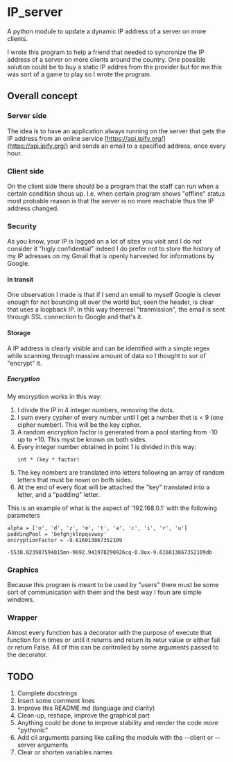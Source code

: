 # IP_server
A python module to update a dynamic IP address of a server on more clients.

I wrote this program to help a friend that needed to syncronize the IP address of a server on more clients around the country.
One possible solution could be to buy a static IP addres from the provider but for me this was sort of a game to play so I wrote the program.

## Overall concept

### Server side

The idea is to have an application always running on the server that gets the IP address from an online service [https://api.ipify.org/](https://api.ipify.org/) and sends an email to a specified address, once every hour.

### Client side

On the client side there should be a program that the staff can run when a certain condition shous up. I.e. when certain program shows "offline" status most probable reason is that the server is no more reachable thus the IP address changed.

### Security

As you know, your IP is logged on a lot of sites you visit and I do not consider it "higly confidential" indeed I do prefer not to store the history of my IP adresses on my Gmail that is openly harvested for informations by Google.

#### In transit

One observation I made is that if I send an email to myself Google is clever enough for not bouncing all over the world but, seen the header, is clear that uses a loopback IP. In this way therereal "tranmission", the email is sent through SSL connection to Google and that's it.

#### Storage

A IP address is clearly visible and can be identified with a simple regex while scanning through massive amount of data so I thought to sor of "encrypt" it.

##### Encryption

My encryption works in this way:

1. I divide the IP in 4 integer numbers, removing the dots.
2. I sum every cypher of every number until I get a number thet is < 9 (one cipher number). This will be the key cipher.
3. A random encryption factor is generated from a pool starting from -10 up to +10. This myst be known on both sides.
4. Every integer number obtained in point 1 is divided in this way:
    ```
    int * (key * factor)
    ```
5. The key nombers are translated into letters following an array of random letters that must be nown on both sides.
6. At the end of every float will be attached the "key" translated into a letter, and a "padding" letter.

This is an example of what is the aspect of '192.168.0.1' with the following parameters

    alpha = ['o', 'd', 'z', 'm', 't', 'a', 'c', 'i', 'r', 'u']
    paddingPool = 'befghjklnpqsvwxy'
    encryptionFactor = -9.616013867352109

    -5538.823987594815mn-9692.941978290926cq-0.0ox-9.616013867352109db


### Graphics
Because this program is meant to be used by "users" there must be some sort of communication with them and the best way I foun are simple windows.

### Wrapper

Almost every function has a decorator with the purpose of execute that function for n times or until it returns and return its retur value or either fail or return False.
All of this can be controlled by some arguments passed to the decorator.

## TODO

1. Complete docstrings
2. Insert some comment lines
3. Improve this README.md (language and clarity)
3. Clean-up, reshape, improve the graphical part
4. Anything could be done to improve stability and render the code more "pythonic"
5. Add cli arguments parsing like calling the module with the --client or --server arguments
6. Clear or shorten variables names

